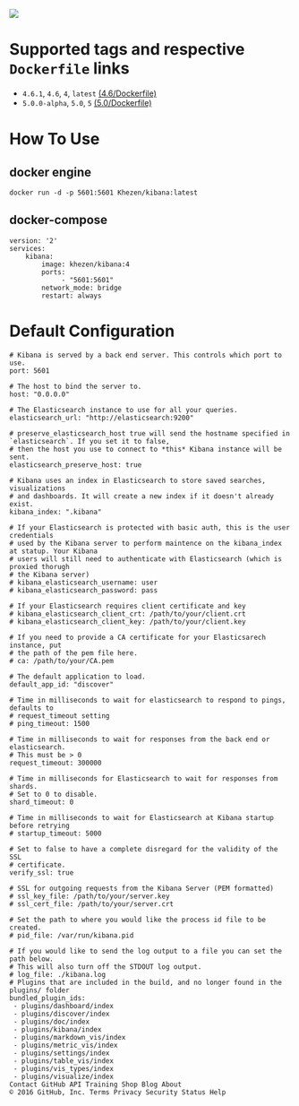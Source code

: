 [![](https://images.microbadger.com/badges/image/khezen/kibana.svg)](https://microbadger.com/images/khezen/elasticsearch "Get your own version badge on microbadger.com")
# Supported tags and respective `Dockerfile` links

* `4.6.1`, `4.6`, `4`, `latest` [(4.6/Dockerfile)](https://github.com/Khezen/docker-elasticseach/blob/2.4/Dockerfile)
* `5.0.0-alpha`, `5.0`, `5` [(5.0/Dockerfile)](https://github.com/Khezen/docker-elasticseach/blob/5.0/Dockerfile)

# How To Use

## docker engine

```
docker run -d -p 5601:5601 Khezen/kibana:latest   
```

## docker-compose
```
version: '2'
services:
    kibana:
        image: khezen/kibana:4
        ports:
             - "5601:5601"
        network_mode: bridge
        restart: always
```

# Default Configuration

```
# Kibana is served by a back end server. This controls which port to use.
port: 5601

# The host to bind the server to.
host: "0.0.0.0"

# The Elasticsearch instance to use for all your queries.
elasticsearch_url: "http://elasticsearch:9200"

# preserve_elasticsearch_host true will send the hostname specified in `elasticsearch`. If you set it to false,
# then the host you use to connect to *this* Kibana instance will be sent.
elasticsearch_preserve_host: true

# Kibana uses an index in Elasticsearch to store saved searches, visualizations
# and dashboards. It will create a new index if it doesn't already exist.
kibana_index: ".kibana"

# If your Elasticsearch is protected with basic auth, this is the user credentials
# used by the Kibana server to perform maintence on the kibana_index at statup. Your Kibana
# users will still need to authenticate with Elasticsearch (which is proxied thorugh
# the Kibana server)
# kibana_elasticsearch_username: user
# kibana_elasticsearch_password: pass

# If your Elasticsearch requires client certificate and key
# kibana_elasticsearch_client_crt: /path/to/your/client.crt
# kibana_elasticsearch_client_key: /path/to/your/client.key

# If you need to provide a CA certificate for your Elasticsarech instance, put
# the path of the pem file here.
# ca: /path/to/your/CA.pem

# The default application to load.
default_app_id: "discover"

# Time in milliseconds to wait for elasticsearch to respond to pings, defaults to
# request_timeout setting
# ping_timeout: 1500

# Time in milliseconds to wait for responses from the back end or elasticsearch.
# This must be > 0
request_timeout: 300000

# Time in milliseconds for Elasticsearch to wait for responses from shards.
# Set to 0 to disable.
shard_timeout: 0

# Time in milliseconds to wait for Elasticsearch at Kibana startup before retrying
# startup_timeout: 5000

# Set to false to have a complete disregard for the validity of the SSL
# certificate.
verify_ssl: true

# SSL for outgoing requests from the Kibana Server (PEM formatted)
# ssl_key_file: /path/to/your/server.key
# ssl_cert_file: /path/to/your/server.crt

# Set the path to where you would like the process id file to be created.
# pid_file: /var/run/kibana.pid

# If you would like to send the log output to a file you can set the path below.
# This will also turn off the STDOUT log output.
# log_file: ./kibana.log
# Plugins that are included in the build, and no longer found in the plugins/ folder
bundled_plugin_ids:
 - plugins/dashboard/index
 - plugins/discover/index
 - plugins/doc/index
 - plugins/kibana/index
 - plugins/markdown_vis/index
 - plugins/metric_vis/index
 - plugins/settings/index
 - plugins/table_vis/index
 - plugins/vis_types/index
 - plugins/visualize/index
Contact GitHub API Training Shop Blog About
© 2016 GitHub, Inc. Terms Privacy Security Status Help
```